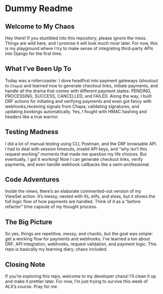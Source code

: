 # Dummy Readme

## Welcome to My Chaos

Hey there! If you stumbled into this repository, please ignore the mess. Things are wild here, and I promise it will look much nicer later. For now, this is my playground where I try to make sense of integrating third-party APIs into Django for the first time.

## What I’ve Been Up To

Today was a rollercoaster. I dove headfirst into payment gateways (shoutout to `Chapa`) and learned how to generate checkout links, initiate payments, and handle all the drama that comes with different payment states: PENDING, PROCESSING, SUCCESS, CANCELLED, and FAILED. Along the way, I built DRF actions for initiating and verifying payments and even got fancy with webhooks,receiving signals from Chapa, validating signatures, and updating bookings automatically. Yes, I fought with HMAC hashing and headers like a true warrior.

## Testing Madness

I did a lot of manual testing using CLI, Postman, and the DRF browsable API. I had to deal with session timeouts, invalid API keys, and “why isn’t this request working” moments that made me question my life choices. But eventually, I got it working! Now I can generate checkout links, verify payments, and even handle webhook callbacks like a semi-professional.

## Code Adventures

Inside the views, there’s an elaborate commented-out version of my ViewSet action. It’s messy, nested with ifs, elifs, and elses, but it shows the full logic flow of how payments are handled. Think of it as a “before refactor” time capsule of my thought process.

## The Big Picture

So yes, things are repetitive, messy, and chaotic, but the goal was simple: get a working flow for payments and webhooks. I’ve learned a ton about DRF, API integration, webhooks, request validation, and payment logic. This repo is basically my learning diary, chaos included.

## Closing Note

If you’re exploring this repo, welcome to my developer chaos! I’ll clean it up and make it prettier later. For now, I’m just trying to survive this week of ALX’s course. Pray for me.